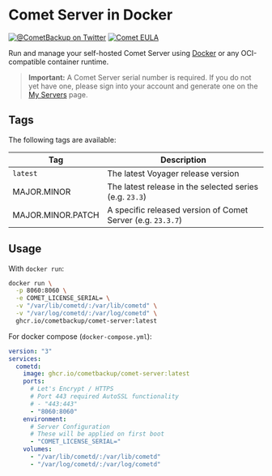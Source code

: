# Comet Server in Docker

[![@CometBackup on Twitter](https://img.shields.io/badge/twitter-%40CometBackup-blue.svg?style=flat)](https://twitter.com/CometBackup)
[![Comet EULA](https://img.shields.io/badge/license-Comet%20EULA-yellowgreen.svg)](https://cometbackup.com/conditions)

Run and manage your self-hosted Comet Server using [Docker](https://www.docker.com/) or any OCI-compatible container runtime.

> **Important:** A Comet Server serial number is required. If you do not yet have one, please sign into your account and generate one on the [My Servers](https://account.cometbackup.com/my_servers) page.

## Tags

The following tags are available:

|Tag|Description
|---|---
|`latest`|The latest Voyager release version
|MAJOR.MINOR|The latest release in the selected series (e.g. `23.3`)
|MAJOR.MINOR.PATCH|A specific released version of Comet Server (e.g. `23.3.7`)

## Usage

With `docker run`:

```bash
docker run \
  -p 8060:8060 \
  -e COMET_LICENSE_SERIAL= \
  -v "/var/lib/cometd/:/var/lib/cometd" \
  -v "/var/log/cometd/:/var/log/cometd" \
  ghcr.io/cometbackup/comet-server:latest
```

For docker compose (`docker-compose.yml`):

```yaml
version: "3"
services:
  cometd:
    image: ghcr.io/cometbackup/comet-server:latest
    ports:
      # Let's Encrypt / HTTPS
      # Port 443 required AutoSSL functionality
      # - "443:443"
      - "8060:8060"
    environment:
      # Server Configuration
      # These will be applied on first boot
      - "COMET_LICENSE_SERIAL="
    volumes:
      - "/var/lib/cometd/:/var/lib/cometd"
      - "/var/log/cometd/:/var/log/cometd"
```
